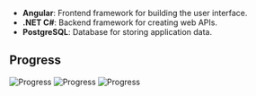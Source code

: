 - **Angular**: Frontend framework for building the user interface.
- **.NET C#**: Backend framework for creating web APIs.
- **PostgreSQL**: Database for storing application data.

## Progress

![Progress](https://img.shields.io/badge/Angular-100%25-brightgreen)
![Progress](https://img.shields.io/badge/.NET%20C%23-100%25-brightgreen)
![Progress](https://img.shields.io/badge/PostgreSQL-100%25-brightgreen)
